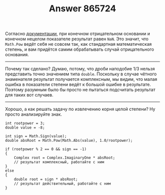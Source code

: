 ﻿---
title: "Answer 865724"
se.owner.user_id: 10105
se.owner.display_name: "VladD"
se.owner.link: "https://ru.stackoverflow.com/users/10105/vladd"
se.answer_id: 865724
se.question_id: 865721
se.post_type: answer
se.score: 14
se.is_accepted: False
---
<p>Согласно <a href="https://docs.microsoft.com/ru-ru/dotnet/api/system.math.pow?view=netframework-4.7.1#remarks" rel="noreferrer">документации</a>, при конечном отрицательном основании и конечном нецелом показателе результат равен <code>NaN</code>. Это значит, что <code>Math.Pow</code> ведёт себя не совсем так, как стандартная математическая степень, и вам придётся самим обрабатывать случай отрицательного основания.</p>

<hr>

<p>Почему так сделано? Думаю, потому, что дроби наподобие 1/3 нельзя представить точно значением типа <code>double</code>. Поскольку в случае чётного знаменателя результат получается комплексным, мы видим, что малая ошибка в показатели степени ведёт к большой ошибке в результате. Поэтому разумным было бы просто не пытаться подсчитать результат для таких вот случаев.</p>

<hr>

<p>Хорошо, а как решать задачу по извлечению корня целой степени? Ну просто анализируйте знак.</p>

<pre><code>int rootpower = 3;
double value = -8;

int sign = Math.Sign(value);
double absRoot = Math.Pow(Math.Abs(value), 1.0/rootpower);

if (rootpower % 2 == 0 &amp;&amp; sign == -1)
{
    Complex root = Complex.ImaginaryOne * absRoot;
    // результат комплексный, работайте с ним
}
else
{
    double root = sign * absRoot;
    // результат действительный, работайте с ним
}
</code></pre>
